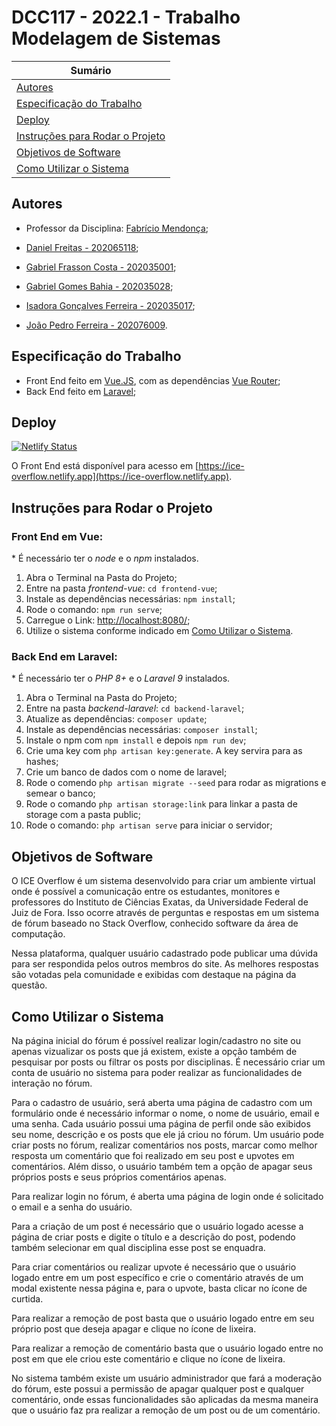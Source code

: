 # DCC117 - 2022.1 - Trabalho Modelagem de Sistemas

| **Sumário** |
|-------------|
| [Autores](#autores) |
| [Especificação do Trabalho](#especificação-do-trabalho) |
| [Deploy](#deploy) |
| [Instruções para Rodar o Projeto](#instruções-para-rodar-o-projeto) |
| [Objetivos de Software](#objetivos-de-software) |
| [Como Utilizar o Sistema](#como-utilizar-o-sistema) |


## Autores

- Professor da Disciplina: [Fabrício Mendonça](http://professorfabriciomendonca.com.br/);

- [Daniel Freitas - 202065118](https://github.com/dfreita4s);
- [Gabriel Frasson Costa - 202035001](https://github.com/GFrasson);
- [Gabriel Gomes Bahia - 202035028](https://github.com/GabrielBahia);
- [Isadora Gonçalves Ferreira - 202035017](https://github.com/isa56/);
- [João Pedro Ferreira - 202076009](https://github.com/Jo1oPedro).

## Especificação do Trabalho

- Front End feito em [Vue.JS](https://vuejs.org/), com as dependências [Vue Router](https://router.vuejs.org/);
- Back End feito em [Laravel](https://laravel.com/);

## Deploy
[![Netlify Status](https://api.netlify.com/api/v1/badges/8cceed40-c377-48c0-b8b6-a7a57de7e152/deploy-status)](https://app.netlify.com/sites/ice-overflow/deploys)

O Front End está disponível para acesso em [https://ice-overflow.netlify.app](https://ice-overflow.netlify.app).

## Instruções para Rodar o Projeto

### Front End em Vue:
\* É necessário ter o _node_ e o _npm_ instalados.

1. Abra o Terminal na Pasta do Projeto;
2. Entre na pasta _frontend-vue_: `cd frontend-vue`;
3. Instale as dependências necessárias: `npm install`;
4. Rode o comando: `npm run serve`;
5. Carregue o Link: [http://localhost:8080/](http://localhost:8080/);
6. Utilize o sistema conforme indicado em [Como Utilizar o Sistema](#como-utilizar-o-sistema).

### Back End em Laravel:
\* É necessário ter o _PHP 8+_ e o _Laravel 9_ instalados.
1. Abra o Terminal na Pasta do Projeto;
2. Entre na pasta _backend-laravel_: `cd backend-laravel`;
3. Atualize as dependências: `composer update`;
4. Instale as dependências necessárias: `composer install`;
5. Instale o npm com `npm install` e depois `npm run dev`;
6. Crie uma key com `php artisan key:generate`. A key servira para as hashes;
7. Crie um banco de dados com o nome de laravel;
8. Rode o comendo `php artisan migrate --seed` para rodar as migrations e semear o banco;
9. Rode o comando `php artisan storage:link` para linkar a pasta de storage com a pasta public;
5. Rode o comando: `php artisan serve` para iniciar o servidor;

## Objetivos de Software
<p>O ICE Overflow é um sistema desenvolvido para criar um ambiente virtual onde é possível a comunicação entre os estudantes, monitores e professores do Instituto de Ciências Exatas, da Universidade Federal de Juiz de Fora. Isso ocorre através de perguntas e respostas em um sistema de fórum baseado no Stack Overflow, conhecido software da área de computação.</p>
<p>Nessa plataforma, qualquer usuário cadastrado pode publicar uma dúvida para ser respondida pelos outros membros do site. As melhores respostas são votadas pela comunidade e exibidas com destaque na página da questão.</p>

 ## Como Utilizar o Sistema
<p>Na página inicial do fórum é possível realizar login/cadastro no site ou apenas vizualizar os posts que já existem, existe a opção também de pesquisar por posts ou filtrar os posts por disciplinas. É necessário criar um conta de usuário no sistema para poder realizar as funcionalidades de interação no fórum.</p>
<p>Para o cadastro de usuário, será aberta uma página de cadastro com um formulário onde é necessário informar o nome, o nome de usuário, email e uma senha. Cada usuário possui uma página de perfil onde são exibidos seu nome, descrição e os posts que ele já criou no fórum. Um usuário pode criar posts no fórum, realizar comentários nos posts, marcar como melhor resposta um comentário que foi realizado em seu post e upvotes em comentários. Além disso, o usuário também tem a opção de apagar seus próprios posts e seus próprios comentários apenas. </p>
<p>Para realizar login no fórum, é aberta uma página de login onde é solicitado o email e a senha do usuário.</p>
<p>Para a criação de um post é necessário que o usuário logado acesse a página de criar posts e digite o título e a descrição do post, podendo também selecionar em qual disciplina esse post se enquadra. </p>
<p>Para criar comentários ou realizar upvote é necessário que o usuário logado entre em um post específico e crie o comentário através de um modal existente nessa página e, para o upvote, basta clicar no ícone de curtida. </p>
<p>Para realizar a remoção de post basta que o usuário logado entre em seu próprio post que deseja apagar e clique no ícone de lixeira.</p>
<p>Para realizar a remoção de comentário basta que o usuário logado entre no post em que ele criou este comentário e clique no ícone de lixeira.</p>
<p>No sistema também existe um usuário administrador que fará a moderação do fórum, este possui a permissão de apagar qualquer post e qualquer comentário, onde essas funcionalidades são aplicadas da mesma maneira que o usuário faz pra realizar a remoção de um post ou de um comentário.</p>

